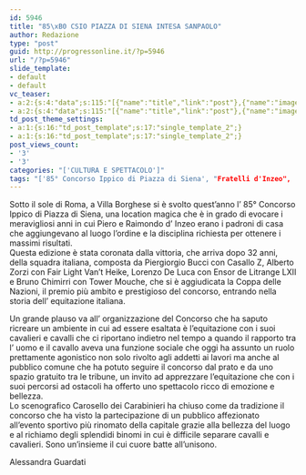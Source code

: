 ```yaml
---
id: 5946
title: "85\xB0 CSIO PIAZZA DI SIENA INTESA SANPAOLO"
author: Redazione
type: "post"
guid: http://progressonline.it/?p=5946
url: "/?p=5946"
slide_template:
- default
- default
vc_teaser:
- a:2:{s:4:"data";s:115:"[{"name":"title","link":"post"},{"name":"image","image":"featured","link":"none"},{"name":"text","mode":"excerpt"}]";s:7:"bgcolor";s:0:"";}
- a:2:{s:4:"data";s:115:"[{"name":"title","link":"post"},{"name":"image","image":"featured","link":"none"},{"name":"text","mode":"excerpt"}]";s:7:"bgcolor";s:0:"";}
td_post_theme_settings:
- a:1:{s:16:"td_post_template";s:17:"single_template_2";}
- a:1:{s:16:"td_post_template";s:17:"single_template_2";}
post_views_count:
- '3'
- '3'
categories: "['CULTURA E SPETTACOLO']"
tags: "['85° Concorso Ippico di Piazza di Siena', "Fratelli d'Inzeo", 'Piazza di Siena', 'Roma']"
---
```


Sotto il sole di Roma, a Villa Borghese si è svolto quest’anno l’ 85° Concorso Ippico di Piazza di Siena, una location magica che è in grado di evocare i meravigliosi anni in cui Piero e Raimondo d’ Inzeo erano i padroni di casa che aggiungevano al luogo l’ordine e la disciplina richiesta per ottenere i massimi risultati.  
Questa edizione è stata coronata dalla vittoria, che arriva dopo 32 anni, della squadra italiana, composta da Piergiorgio Bucci con Casallo Z, Alberto Zorzi con Fair Light Van’t Heike, Lorenzo De Luca con Ensor de Litrange LXII e Bruno Chimirri con Tower Mouche, che si è aggiudicata la Coppa delle Nazioni, il premio più ambito e prestigioso del concorso, entrando nella storia dell’ equitazione italiana.

Un grande plauso va all’ organizzazione del Concorso che ha saputo ricreare un ambiente in cui ad essere esaltata è l’equitazione con i suoi cavalieri e cavalli che ci riportano indietro nel tempo a quando il rapporto tra l’ uomo e il cavallo aveva una funzione sociale che oggi ha assunto un ruolo prettamente agonistico non solo rivolto agli addetti ai lavori ma anche al pubblico comune che ha potuto seguire il concorso dal prato e da uno spazio gratuito tra le tribune, un invito ad apprezzare l’equitazione che con i suoi percorsi ad ostacoli ha offerto uno spettacolo ricco di emozione e bellezza.  
Lo scenografico Carosello dei Carabinieri ha chiuso come da tradizione il concorso che ha visto la partecipazione di un pubblico affezionato all’evento sportivo più rinomato della capitale grazie alla bellezza del luogo e al richiamo degli splendidi binomi in cui è difficile separare cavalli e cavalieri. Sono un’insieme il cui cuore batte all’unisono.

Alessandra Guardati